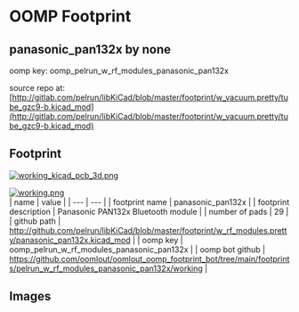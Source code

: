 # OOMP Footprint  
## panasonic_pan132x  by none  
  
oomp key: oomp_pelrun_w_rf_modules_panasonic_pan132x  
  
source repo at: [http://gitlab.com/pelrun/libKiCad/blob/master/footprint/w_vacuum.pretty/tube_gzc9-b.kicad_mod](http://gitlab.com/pelrun/libKiCad/blob/master/footprint/w_vacuum.pretty/tube_gzc9-b.kicad_mod)  
## Footprint  
  
[![working_kicad_pcb_3d.png](working_kicad_pcb_3d_600.png)](working_kicad_pcb_3d.png)  
  
[![working.png](working_600.png)](working.png)  
| name | value | 
| --- | --- | 
| footprint name | panasonic_pan132x | 
| footprint description | Panasonic PAN132x Bluetooth module | 
| number of pads | 29 | 
| github path | http://github.com/pelrun/libKiCad/blob/master/footprint/w_rf_modules.pretty/panasonic_pan132x.kicad_mod | 
| oomp key | oomp_pelrun_w_rf_modules_panasonic_pan132x | 
| oomp bot github | https://github.com/oomlout/oomlout_oomp_footprint_bot/tree/main/footprints/pelrun_w_rf_modules_panasonic_pan132x/working | 
## Images  
